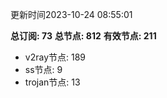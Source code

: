 更新时间2023-10-24 08:55:01

**总订阅: 73**
**总节点: 812**
**有效节点: 211**
- v2ray节点: 189
- ss节点: 9
- trojan节点: 13
